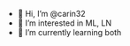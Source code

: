 - 👋 Hi, I’m @carin32
- 👀 I’m interested in ML, LN
- 🌱 I’m currently learning both

<!---
carin32/carin32 is a ✨ special ✨ repository because its `README.md` (this file) appears on your GitHub profile.
You can click the Preview link to take a look at your changes.
--->
